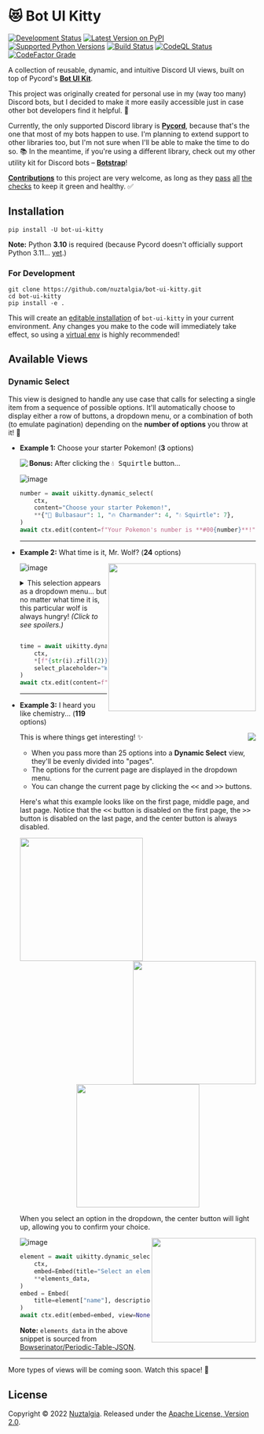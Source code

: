 # 😻 Bot UI Kitty

[![Development Status](https://img.shields.io/pypi/status/bot-ui-kitty)](https://pypi.org/project/bot-ui-kitty/)
[![Latest Version on PyPI](https://img.shields.io/pypi/v/bot-ui-kitty)](https://pypi.org/project/bot-ui-kitty/)
[![Supported Python Versions](https://img.shields.io/pypi/pyversions/bot-ui-kitty)](https://pypi.org/project/bot-ui-kitty/)
[![Build Status](https://img.shields.io/github/workflow/status/nuztalgia/bot-ui-kitty/Build)](https://github.com/nuztalgia/bot-ui-kitty/actions/workflows/build.yml)
[![CodeQL Status](https://img.shields.io/github/workflow/status/nuztalgia/bot-ui-kitty/CodeQL?label=codeQL)](https://github.com/nuztalgia/bot-ui-kitty/actions/workflows/codeql.yml)
[![CodeFactor Grade](https://img.shields.io/codefactor/grade/github/nuztalgia/bot-ui-kitty/main?label=codefactor)](https://www.codefactor.io/repository/github/nuztalgia/bot-ui-kitty)

A collection of reusable, dynamic, and intuitive Discord UI views, built on top
of Pycord's [**Bot UI Kit**](https://docs.pycord.dev/en/master/api/ui_kit.html).

This project was originally created for personal use in my (way too many)
Discord bots, but I decided to make it more easily accessible just in case other
bot developers find it helpful. 💜

Currently, the only supported Discord library is **[Pycord]**, because that's
the one that most of my bots happen to use. I'm planning to extend support to
other libraries too, but I'm not sure when I'll be able to make the time to do
so. 📚 In the meantime, if you're using a different library, check out my other
utility kit for Discord bots – **[Botstrap]**!

[pycord]: https://github.com/Pycord-Development/pycord
[botstrap]: https://github.com/nuztalgia/botstrap

[**Contributions**][1] to this project are very welcome, as long as they
[pass](https://results.pre-commit.ci/latest/github/nuztalgia/bot-ui-kitty/main)
[all](https://github.com/nuztalgia/bot-ui-kitty/actions/workflows/build.yml)
[the](https://github.com/nuztalgia/bot-ui-kitty/actions/workflows/codeql.yml)
[checks](https://www.codefactor.io/repository/github/nuztalgia/bot-ui-kitty) to
keep it green and healthy. ✅

[1]: https://github.com/nuztalgia/bot-ui-kitty/blob/main/.github/contributing.md

## Installation

```
pip install -U bot-ui-kitty
```

**Note:** Python **3.10** is required (because Pycord doesn't officially support
Python 3.11... [yet].)

[yet]: https://github.com/Pycord-Development/pycord/blob/master/CHANGELOG.md

### For Development

```
git clone https://github.com/nuztalgia/bot-ui-kitty.git
cd bot-ui-kitty
pip install -e .
```

This will create an [editable installation] of `bot-ui-kitty` in your current
environment. Any changes you make to the code will immediately take effect, so
using a [virtual env] is highly recommended!

[editable installation]:
  https://pip.pypa.io/en/stable/topics/local-project-installs/#editable-installs
[virtual env]: https://docs.python.org/3/tutorial/venv.html

## Available Views

### Dynamic Select

This view is designed to handle any use case that calls for selecting a single
item from a sequence of possible options. It'll automatically choose to display
either a row of buttons, a dropdown menu, or a combination of both (to emulate
pagination) depending on the **number of options** you throw at it! 🤹

- **Example 1:** Choose your starter Pokemon! (**3** options)

  <img align="left" src="https://user-images.githubusercontent.com/95021853/202794482-60a5ca50-7593-4f66-a160-3ba1509d4d84.png">

  **Bonus:** After clicking the <kbd>💧 Squirtle</kbd> button...

  ![image](https://user-images.githubusercontent.com/95021853/202794731-4586fcfd-e59d-42d2-b3d4-8bb410b8def7.png)

  ```py
  number = await uikitty.dynamic_select(
      ctx,
      content="Choose your starter Pokemon!",
      **{"🌱 Bulbasaur": 1, "🔥 Charmander": 4, "💧 Squirtle": 7},
  )
  await ctx.edit(content=f"Your Pokemon's number is **#00{number}**!", view=None)
  ```

  ***

- **Example 2:** What time is it, Mr. Wolf? (**24** options)

  <img align="right" src="https://user-images.githubusercontent.com/95021853/202796751-5f541611-4806-4918-ad34-aa347f92b807.png" width=300>

  ![image](https://user-images.githubusercontent.com/95021853/202798098-196a1976-c326-4096-870a-89593f613fa1.png)

  <details>
  <summary>
  This selection appears as a dropdown menu... but no matter what time it is,
  this particular wolf is always hungry! <i>(Click to see spoilers.)</i><p></p>
  </summary>
  <img src="https://user-images.githubusercontent.com/95021853/202798702-cb7d88e1-4c6e-488e-aa0a-5a93e969a2a3.png">
  </details>

  ```py
  time = await uikitty.dynamic_select(
      ctx,
      *[f"{str(i).zfill(2)}:00" for i in range(24)],
      select_placeholder="What time is it, Mr. Wolf?",
  )
  await ctx.edit(content=f"It's ~~{time}~~ **DINNER TIME!!!**", view=None)
  ```

  ***

- **Example 3:** I heard you like chemistry... (**119** options)

  <img align="right" src="https://user-images.githubusercontent.com/95021853/202812334-ac9ee8a9-3083-4276-b0b2-edbcf8cef30e.png">

  This is where things get interesting! ✨

  - When you pass more than 25 options into a **Dynamic Select** view, they'll
    be evenly divided into "pages".
  - The options for the current page are displayed in the dropdown menu.
  - You can change the current page by clicking the <kbd><<</kbd> and
    <kbd>>></kbd> buttons.

  Here's what this example looks like on the first page, middle page, and last
  page. Notice that the <kbd><<</kbd> button is disabled on the first page, the
  <kbd>>></kbd> button is disabled on the last page, and the center button is
  always disabled.

  <img align="left" src="https://user-images.githubusercontent.com/95021853/202810734-38a2bbaa-dc09-49d5-985b-2e79083c8ecc.png" width=250>
  <img align="right" src="https://user-images.githubusercontent.com/95021853/202811225-7e02d68e-1865-4bff-9d0e-dd43f1bcbfe8.png" width=250>
  <p align="center"><img src="https://user-images.githubusercontent.com/95021853/202811048-1804731c-4f9d-455c-9137-ce4a02850b01.png" width=250></p>

  When you select an option in the dropdown, the center button will light up,
  allowing you to confirm your choice.

  <img align="right" src="https://user-images.githubusercontent.com/95021853/202820828-89776e90-fc09-45d3-a95f-3dbdb06cedbc.png" height=212>

  ![image](https://user-images.githubusercontent.com/95021853/202818792-4554f2a7-ec01-4057-9537-2c398a020ebf.png)

  ```py
  element = await uikitty.dynamic_select(
      ctx,
      embed=Embed(title="Select an element to learn more about it!", color=color),
      **elements_data,
  )
  embed = Embed(
      title=element["name"], description=element["summary"], url=element["source"],
  )
  await ctx.edit(embed=embed, view=None)
  ```

  **Note:** `elements_data` in the above snippet is sourced from
  [Bowserinator/Periodic-Table-JSON][periodic-table-json].

  [periodic-table-json]: https://github.com/Bowserinator/Periodic-Table-JSON

  ***

More types of views will be coming soon. Watch this space! 👀

## License

Copyright © 2022 [Nuztalgia](https://github.com/nuztalgia). Released under the
[Apache License, Version 2.0][license].

[license]: https://github.com/nuztalgia/bot-ui-kitty/blob/main/LICENSE
